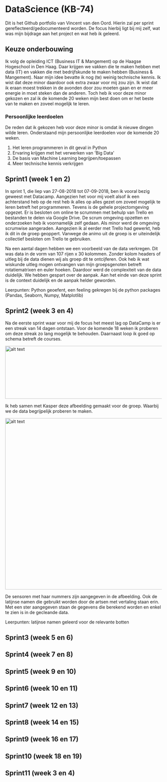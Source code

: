 # DataScience (KB-74)
Dit is het Github portfolio van Vincent van den Oord. Hierin zal per sprint gereflecteerd/gedocumenteerd worden. De focus 
hierbij ligt bij mij zelf, wat was mijn bijdrage aan het project en wat heb ik geleerd. 

## Keuze onderbouwing
Ik volg de opleiding ICT (Business IT & Mangement) op de Haagse Hogeschool in Den Haag. Daar krijgen we vakken die te maken hebben met data (IT) en vakken die met bedrijfskunde te maken hebben (Business & Mangement). Naar mijn idee bevatte ik nog (te) weinig technische kennis. Ik wist dat deze minor daardoor ook extra zwaar voor mij zou zijn. Ik wist dat ik eraan moest trekken in de avonden door zou moeten gaan en er meer energie in moet steken dan de anderen. Toch heb ik voor deze minor gekozen en zal ik de komende 20 weken mijn best doen om er het beste van te maken en zoveel mogelijk te leren.  

### Persoonlijke leerdoelen
De reden dat ik gekozen heb voor deze minor is omdat ik nieuwe dingen wilde leren. Onderstaand mijn persoonlijke leerdoelen voor de komende 20 weken.
 1. Het leren programmeren in dit geval in Python
 2. Ervaring krijgen met het verwerken van 'Big Data'
 3. De basis van Machine Learning begrijpen/toepassen
 4. Meer technische kennis verkrijgen


## Sprint1 (week 1 en 2)
In sprint 1, die liep van 27-08-2018 tot 07-09-2018, ben ik vooral bezig geweest met Datacamp. Aangezien het voor mij voelt alsof ik een achterstand heb op de rest heb ik alles op alles gezet om zoveel mogelijk te leren betreft het programmeren. Tevens is de gehele projectomgeving opgezet. Er is besloten om online te scrummen met behulp van Trello en bestanden te delen via Google Drive. De scrum omgeving opzetten en onderzoeken heb ik voornamelijk zelf gedaan. Als minor werd de omgeving scrumwise aangeraden. Aangezien ik al eerder met Trello had gewerkt, heb ik dit in de groep geoppert. Vanwege de animo uit de groep is er uiteindelijk collectief besloten om Trello te gebruiken.

Na een aantal dagen hebben we een voorbeeld van de data verkregen. Dit was data in de vorm van 107 rijen x 30 kolommen. Zonder kolom headers of uitleg bij de data dienen wij als groep dit te ontcijferen. Ook heb ik wat wiskunde uitleg mogen ontvangen van mijn groepsgenoten betreft rotatiematrixen en euler hoeken. Daardoor werd de complexiteit van de data duidelijk. We hebben gespart over de aanpak. Aan het einde van deze sprint is de context duidelijk en de aanpak helder geworden.

Leerpunten: Python geoefent, een feeling gekregen bij de python packages (Pandas, Seaborn, Numpy, Matplotlib)

## Sprint2 (week 3 en 4)
Na de eerste sprint waar voor mij de focus het meest lag op DataCamp is er een streak van 14 dagen ontstaan. Voor de komende 
18 weken ik proberen om deze streak zo lang mogelijk te behouden. Daarnaast loop ik goed op schema betreft de courses.

<img src="https://i.imgur.com/7gz2IMp.jpg" alt="alt text" width="550" height="170">

Ik heb samen met Kasper deze afbeelding gemaakt voor de groep. Waarbij we de data begrijpelijk proberen te maken. 

<img src="https://i.imgur.com/IBdwBCE.jpg" alt="alt text" width="550" height="550">


De sensoren met haar nummers zijn aangegeven in de afbeelding. Ook de latijnse namen die gebruikt worden door de artsen met vertaling staan erin. Met een ster aangegeven staan de gegevens die berekend worden en enkel te zien is in de gecleande data.

Leerpunten: latijnse namen geleerd voor de relevante botten
## Sprint3 (week 5 en 6)
## Sprint4 (week 7 en 8)
## Sprint5 (week 9 en 10)
## Sprint6 (week 10 en 11)
## Sprint7 (week 12 en 13)
## Sprint8 (week 14 en 15)
## Sprint9 (week 16 en 17)
## Sprint10 (week 18 en 19)
## Sprint11 (week 3 en 4)
